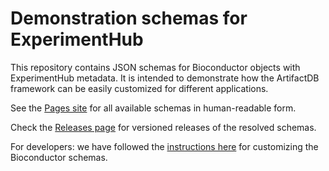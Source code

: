 # Demonstration schemas for ExperimentHub

This repository contains JSON schemas for Bioconductor objects with ExperimentHub metadata.
It is intended to demonstrate how the ArtifactDB framework can be easily customized for different applications.

See the [Pages site](https://artifactdb.github.io/calcite-schemas) for all available schemas in human-readable form.

Check the [Releases page](https://github.com/ArtifactDB/calcite-schemas/releases) for versioned releases of the resolved schemas.

For developers: we have followed the [instructions here](https://github.com/ArtifactDB/BiocObjectSchemas) for customizing the Bioconductor schemas.
